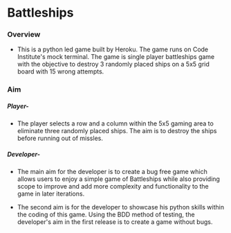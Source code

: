 # **Battleships**
### Overview
- This is a python led game built by Heroku. The game runs on Code Institute's mock terminal. The game is single player battleships game with the objective to destroy 3 randomly placed ships on a 5x5 grid board with 15 wrong attempts.

### Aim
##### Player-
- The player selects a row and a column within the 5x5 gaming area to eliminate three randomly placed ships. The aim is to destroy the ships before running out of missles.

##### Developer-
- The main aim for the developer is to create a bug free game which allows users to enjoy a simple game of Battleships while also providing scope to improve and add more complexity and functionality to the game in later iterations.

- The second aim is for the developer to showcase his python skills within the coding of this game. Using the BDD method of testing, the developer's aim in the first release is to create a game without bugs.